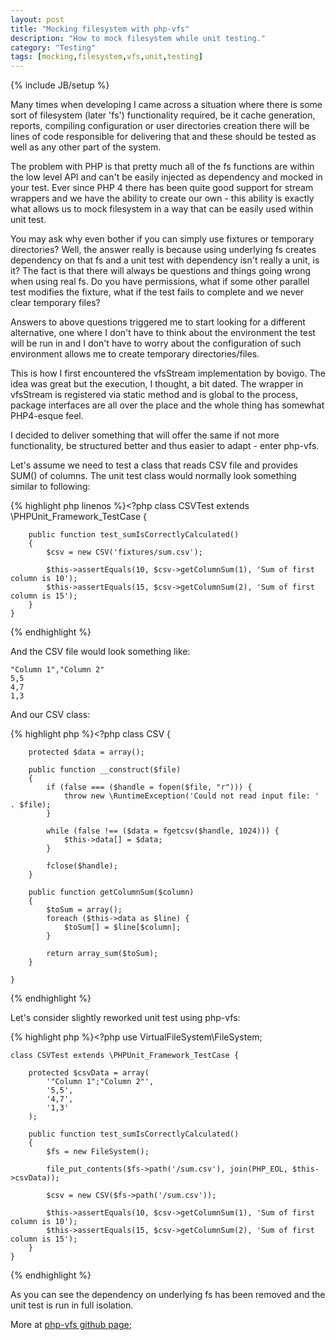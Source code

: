 ```yaml
---
layout: post
title: "Mocking filesystem with php-vfs"
description: "How to mock filesystem while unit testing."
category: "Testing"
tags: [mocking,filesystem,vfs,unit,testing]
---
```

{% include JB/setup %}


Many times when developing I came across a situation where there is some sort of filesystem (later 'fs') functionality
required, be it cache generation, reports, compiling configuration or user directories creation there will be lines of
code responsible for delivering that and these should be tested as well as any other part of the system.

The problem with PHP is that pretty much all of the fs functions are within the low level API and can't be easily injected as dependency
and mocked in your test. Ever since PHP 4 there has been quite good support for stream wrappers and we have the ability
to create our own - this ability is exactly what allows us to mock filesystem in a way that can be easily used within
unit test.

You may ask why even bother if you can simply use fixtures or temporary directories? Well, the answer really is because
using underlying fs creates dependency on that fs and a unit test with dependency isn't really a unit, is it? The fact is
that there will always be questions and things going wrong when using real fs. Do you have permissions, what
if some other parallel test modifies the fixture, what if the test fails to complete and we never clear temporary files?

Answers to above questions triggered me to start looking for a different alternative, one where I don't have to think
about the environment the test will be run in and I don't have to worry about the configuration of such environment
allows me to create temporary directories/files.

This is how I first encountered the vfsStream implementation by bovigo. The idea was great but the execution, I thought, a bit dated.
The wrapper in vfsStream is registered via static method and is global to the process, package interfaces are all over the
place and the whole thing has somewhat PHP4-esque feel.

I decided to deliver something that will offer the same if not more functionality, be structured better and thus easier to adapt - enter php-vfs.

Let's assume we need to test a class that reads CSV file and provides SUM() of columns. The unit test class would normally look something similar to following:

{% highlight php linenos %}<?php
    class CSVTest extends \PHPUnit_Framework_TestCase {

        public function test_sumIsCorrectlyCalculated()
        {
            $csv = new CSV('fixtures/sum.csv');

            $this->assertEquals(10, $csv->getColumnSum(1), 'Sum of first column is 10');
            $this->assertEquals(15, $csv->getColumnSum(2), 'Sum of first column is 15');
        }
    }
{% endhighlight %} 

And the CSV file would look something like:

    "Column 1","Column 2"
    5,5
    4,7
    1,3


And our CSV class:

{% highlight php %}<?php
    class CSV {

        protected $data = array();

        public function __construct($file)
        {
            if (false === ($handle = fopen($file, "r"))) {
                throw new \RuntimeException('Could not read input file: ' . $file);
            }

            while (false !== ($data = fgetcsv($handle, 1024))) {
                $this->data[] = $data;
            }

            fclose($handle);
        }

        public function getColumnSum($column)
        {
            $toSum = array();
            foreach ($this->data as $line) {
                $toSum[] = $line[$column];
            }

            return array_sum($toSum);
        }

    }
{% endhighlight %}

 Let's consider slightly reworked unit test using php-vfs:

{% highlight php %}<?php
    use VirtualFileSystem\FileSystem;

    class CSVTest extends \PHPUnit_Framework_TestCase {

        protected $csvData = array(
            '"Column 1";"Column 2"',
            '5,5',
            '4,7',
            '1,3'
        );

        public function test_sumIsCorrectlyCalculated()
        {
            $fs = new FileSystem();

            file_put_contents($fs->path('/sum.csv'), join(PHP_EOL, $this->csvData));

            $csv = new CSV($fs->path('/sum.csv'));

            $this->assertEquals(10, $csv->getColumnSum(1), 'Sum of first column is 10');
            $this->assertEquals(15, $csv->getColumnSum(2), 'Sum of first column is 15');
        }
    }
{% endhighlight %}

As you can see the dependency on underlying fs has been removed and the unit test is run in full isolation.

More at [php-vfs github page](http://thornag.github.io/php-vfs);
